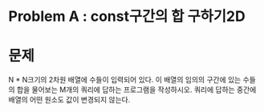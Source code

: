 # Problem A : const구간의 합 구하기2D 

# 문제
N * N크기의 2차원 배열에 수들이 입력되어 있다.
이 배열의 임의의 구간에 있는 수들의 합을 물어보는 M개의 쿼리에 답하는 프로그램을 작성하시오.
쿼리에 답하는 중간에 배열의 어떤 원소도 값이 변경되지 않는다.​ 
